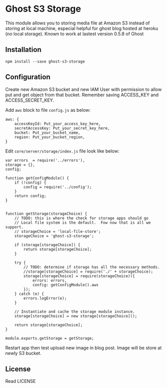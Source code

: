 # Ghost S3 Storage

This module allows you to storing media file at Amazon S3 instead of storing at local machine, especial helpful for ghost blog hosted at heroku (no local storage). Known to work at lastest version 0.5.8 of Ghost

## Installation

    npm install --save ghost-s3-storage

## Configuration

Create new Amazon S3 bucket and new IAM User with permission to allow put and get object from that bucket. Remember saving ACCESS_KEY and ACCESS_SECRET_KEY.

Add `aws` block to file `config.js` as below:

    aws: {
        accessKeyId: Put_your_access_key_here,
        secretAccessKey: Put_your_secret_key_here,
        bucket: Put_your_bucket_name,
        region: Put_your_bucket_region,
    }

Edit `core/server/storage/index.js` file look like below:

    var errors  = require('../errors'),
    storage = {},
    config;

    function getConfigModule() {
        if (!config) {
            config = require('../config');
        }
        return config;
    }


    function getStorage(storageChoice) {
        // TODO: this is where the check for storage apps should go
        // Local file system is the default.  Fow now that is all we support.
        // storageChoice = 'local-file-store';
        storageChoice = 'ghost-s3-storage';

        if (storage[storageChoice]) {
            return storage[storageChoice];
        }

        try {
            // TODO: determine if storage has all the necessary methods.
            //storage[storageChoice] = require('./' + storageChoice);
            storage[storageChoice] = require(storageChoice)({
                errors: errors,
                config: getConfigModule().aws
            });
        } catch (e) {
            errors.logError(e);
        }

        // Instantiate and cache the storage module instance.
        storage[storageChoice] = new storage[storageChoice]();

        return storage[storageChoice];
    }

    module.exports.getStorage = getStorage;

Restart app then test upload new image in blog post. Image will be store at newly S3 bucket.

## License

Read LICENSE
